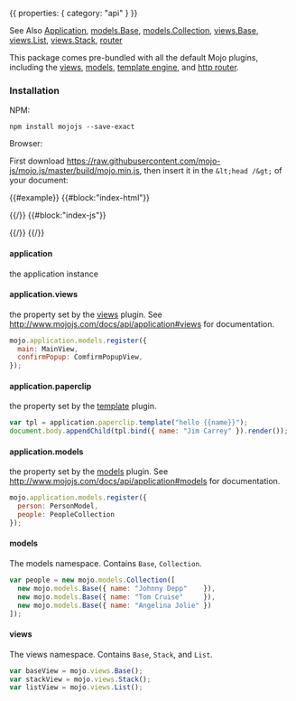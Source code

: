 {{
  properties: {
    category: "api"
  }
}}

See Also [Application](/docs/api/application), [models.Base](/docs/api/modelsbase), [models.Collection](/docs/api/modelscollection), [views.Base](/docs/api/viewsbase), [views.List](/docs/api/viewslist), [views.Stack](/docs/api/viewsstack), [router](/docs/api/router) <br />


This package comes pre-bundled with all the default Mojo plugins, including the [views](/docs/api/viewsbase), [models](/docs/api/viewsbase), [template engine](/docs/api/templates), and [http router](/docs/api/viewsbase).


### Installation

NPM:

```
npm install mojojs --save-exact
```

Browser:

First download https://raw.githubusercontent.com/mojo-js/mojo.js/master/build/mojo.min.js, then insert it in the `&lt;head /&gt;` of your document:

<!-- 
TODO: parse HTML from index.js, and display script (fake it). 
need to make IDE return strings  for unknown files
-->

{{#example}}
{{#block:"index-html"}}
<!--
<html>
  <head>
    <script type="text/javascript" src="./mojo.min.js"></script>
    <script type="text/javascript">
      var view = new mojo.Base({
        name: "World"
        paper: "Hello {{name}}!"
      });
      $(document).ready(function () {
        document.body.appendChild(view.render());
      });
    </script>
  </head>
  <body>
  </body>
</html>
-->
{{/}}
{{#block:"index-js"}}
<!--
console.log("no preview available");
-->
{{/}}
{{/}}

<!--
Bower
CDN
-->


#### application

the application instance

#### application.views

the property set by the [views](/docs/api/viewsbase) plugin. See http://www.mojojs.com/docs/api/application#views for documentation.

```javascript
mojo.application.models.register({
  main: MainView,
  confirmPopup: ComfirmPopupView,
});
```

#### application.paperclip

the property set by the [template](/docs/api/templates) plugin. 

```javascript
var tpl = application.paperclip.template("hello {{name}}");
document.body.appendChild(tpl.bind({ name: "Jim Carrey" }).render());
```

#### application.models

the property set by the [models](/docs/api/modelsbase) plugin. See http://www.mojojs.com/docs/api/application#models for documentation. 

```javascript
mojo.application.models.register({
  person: PersonModel,
  people: PeopleCollection
});
```

#### models

The models namespace. Contains `Base`, `Collection`.

```javascript
var people = new mojo.models.Collection([
  new mojo.models.Base({ name: "Johnny Depp"    }),
  new mojo.models.Base({ name: "Tom Cruise"     }),
  new mojo.models.Base({ name: "Angelina Jolie" })
]);
```

#### views

The views namespace. Contains `Base`, `Stack`, and `List`.

```javascript
var baseView = mojo.views.Base();
var stackView = mojo.views.Stack();
var listView = mojo.views.List();
```